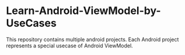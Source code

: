# Learn-Android-ViewModel-by-UseCases
This repository contains multiple android projects. Each Android project represents a special usecase of Android ViewModel.

